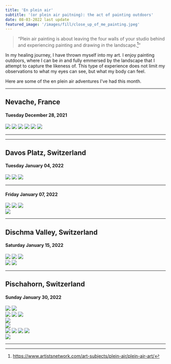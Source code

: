 ```yaml
---
title: 'En plein air'
subtitle: '(or plein air paitning): the act of painting outdoors'
date: 08-03-2022 last update
featured_image: '/images/fill/close_up_of_me_painting.jpeg'
---
```


> “Plein air painting is about leaving the four walls of your studio behind and experiencing painting and drawing *in* the landscape.[^1]"

[^1]: https://www.artistsnetwork.com/art-subjects/plein-air/plein-air-art/

In my healing journey, I have thrown myself into my art. I enjoy painting outdoors, where I can be *in* and fully emmersed by the landscape that I attempt to capture the likeness of. This type of experience does not limit my observations to what my eyes can see, but what my body can feel. 

Here are some of the en plein air adventures I've had this month. 

---

## Nevache, France
#### Tuesday December 28, 2021 

<div class="gallery" data-columns="3">
	<img src="/images/art/nevache/holding_painting.jpg">
	<img src="/images/art/nevache/me_painting.jpeg">
	<img src="/images/art/nevache/village_1.jpg">
	<img src="/images/art/nevache/touring_painting.jpg">
	<img src="/images/art/nevache/me_painting_sitting.jpeg">
	<img src="/images/art/nevache/backpack_2.jpg">
</div>



---


<!-- ## Cervieres, France
#### Friday December 31, 2021

<img src="/images/fill/close_up_of_me_painting.jpeg">

<div class="gallery" data-columns="3">
	<img src="/images/art/new_years/ski_smile.jpg">
	<img src="/images/art/new_years/snowboard.jpg">

</div> -->

---


## Davos Platz, Switzerland
#### Tuesday January 04, 2022

<div class="gallery" data-columns="3">
	<img src="/images/art/davos/stage1_vert.jpg">
	<img src="/images/art/davos/complete_vert2.jpg">
	<img src="/images/art/davos/complete_vert_ground.jpg">
</div>


---

#### Friday January 07, 2022

<div class="gallery" data-columns="3">
	<img src="/images/art/davos/frozen_paint_trees.jpg">
	<img src="/images/art/davos/frozen_paint_shoes.jpg">
	<img src="/images/art/davos/frozen_paint_pallet.jpg">
</div>

<div class="gallery" data-columns="2">
	<img src="/images/art/davos/frozen_paint_sunset.jpg">	
	<testing to see if the text will come here>
</div>



---


## Dischma Valley, Switzerland
#### Saturday January 15, 2022

<div class="gallery" data-columns="3">
	<img src="/images/art/dischma/stage1_vert.jpg">
	<img src="/images/art/dischma/stage2_vert.jpg">
	<img src="/images/art/dischma/complete_holding_vert.jpg">
	
</div>

<div class="gallery" data-columns="1">
	<img src="/images/art/dischma/holding_fisheye.jpg">
	<img src="/images/art/dischma/on_ground_with_skis.jpg">
	
</div>


---


## Pischahorn, Switzerland
#### Sunday January 30, 2022

<div class="gallery" data-columns="2">
	<img src="/images/art/pischa/touring.jpg">
	<img src="/images/art/pischa/touring_shadow.jpg">
	
</div>

<div class="gallery" data-columns="3">
	<img src="/images/art/pischa/stage1_vert.jpg">
	<img src="/images/art/pischa/stage2_vert.jpg">
	<img src="/images/art/pischa/stage3_vert.jpg">
	
</div>

<div class="gallery" data-columns="1">
	<img src="/images/art/pischa/complete_horz_zoomin.jpg">
</div>

<div class="gallery" data-columns="1">
	<img src="/images/art/pischa/complete_horz_night.jpg">
</div>

<div class="gallery" data-columns="1">
	<img src="/images/art/pischa/complete_onski.jpg">
	<img src="/images/art/pischa/stage1_vert_skis_mountain.jpg">
	<img src="/images/art/pischa/complete_onski_zoomout.jpg">
	<img src="/images/art/pischa/complete_vert_lookingdown.jpg">
</div>

<div class="gallery" data-columns="1">
	<img src="/images/art/pischa/sunset.jpg">
</div>



---

<!-- <a href="https://jekyllthemes.io/theme/index-portfolio-jekyll-theme" class="button button--large">Get This Theme</a> -->
<!-- https://github.com/adam-p/markdown-here/wiki/Markdown-Cheatsheet -->

